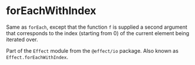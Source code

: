 # forEachWithIndex

Same as `forEach`, except that the function `f` is supplied
a second argument that corresponds to the index (starting from 0)
of the current element being iterated over.

Part of the `Effect` module from the `@effect/io` package. Also known as `Effect.forEachWithIndex`.
